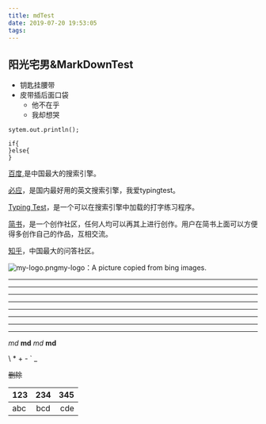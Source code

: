 ```yaml
---
title: mdTest
date: 2019-07-20 19:53:05
tags:
---
```

阳光宅男&MarkDownTest
---
+ 钥匙挂腰带
+ 皮带插后面口袋
	+ 他不在乎
	+ 我却想哭

` sytem.out.println(); `

``` 
if{
}else{
} 
```
[百度](http://www.baidu.com "百度一下，你就知道"),是中国最大的搜索引擎。

[必应]: http://www.bing.com "微软必应"
[必应]，是国内最好用的英文搜索引擎，我爱typingtest。

[Typing Test]: https://cn.bing.com/search?q=typing+test&qs=n&form=QBLHCN&sp=-1&ghc=1&pq=typing+test&sc=8-11&sk=&cvid=EE36D54BC4574997BC770FC1850BAC06 'Typing Test'
[Typing Test]，是一个可以在搜索引擎中加载的打字练习程序。

[简书]: https://www.jianshu.com(创作你的创作)
[简书]，是一个创作社区，任何人均可以再其上进行创作。用户在简书上面可以方便得多创作自己的作品，互相交流。

[知乎]: <https://www.zhihu.com> "知乎"
[知乎]，中国最大的问答社区。

[my-logo.png]: https://1000logos.net/wp-content/uploads/2017/05/Logo-Obama.jpg "myLogo"
![my-logo.png]my-logo：A picture copied from bing images.
- - - 
---
------
***
* * *
______
______
_ _ _

*md*
**md**
_md_
__md__

\\
\*
\+
\-
\`
\_

~~删除~~

|123|234|345|
|:-|:-:|-:|
|abc|bcd|cde|

